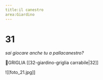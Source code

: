 ```yaml
---
title:il canestro
area:Giardino
---
```

# 31
_sai giocare anche tu a pallacanestro?_

👣GRIGLIA [[32-giardino-griglia carrabile|32]]

![[foto_21.jpg]]